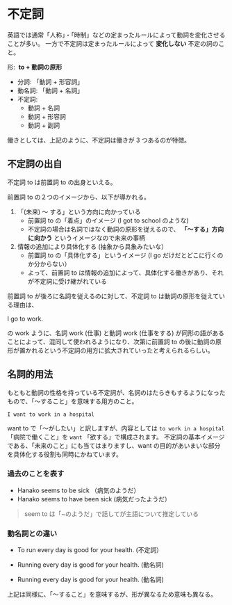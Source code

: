 # 不定詞

英語では通常「人称」・「時制」などの定まったルールによって動詞を変化させることが多い。
一方で不定詞は定まったルールによって __変化しない__ 不定の詞のこと。

形:  __to + 動詞の原形__  

- 分詞: 「動詞 + 形容詞」
- 動名詞: 「動詞 + 名詞」
- 不定詞:
    - 動詞 + 名詞
    - 動詞 + 形容詞
    - 動詞 + 副詞

働きとしては、上記のように、不定詞は働きが 3 つあるのが特徴。

## 不定詞の出自

不定詞 to は前置詞 to の出身といえる。

前置詞 to の２つのイメージから、以下が導かれる。

1. 「(未来) 〜 する」という方向に向かっている
    - 前置詞 to の「着点」のイメージ (I got to school のような)
    - 不定詞の場合は名詞ではなく動詞の原形を従えるので、 __「〜する」方向に向かう__ というイメージなので未来の事柄
2. 情報の追加により具体化する (抽象から具象みたいな）
    - 前置詞 to の「具体化する」というイメージ (I go だけだとどこに行くのか分からない）
    - よって、前置詞 to は情報の追加によって、具体化する働きがあり、それが不定詞に受け継がれている

前置詞 to が後ろに名詞を従えるのに対して、不定詞 to は動詞の原形を従えている理由は、

I go to work.

の work ように、名詞 work (仕事) と動詞 work (仕事をする) が同形の語があることによって、混同して使われるようになり、次第に前置詞 to の後に動詞の原形が置かれるという不定詞の用方に拡大されていったと考えられるらしい。

## 名詞的用法
もともと動詞の性格を持っている不定詞が、名詞のはたらきもするようになったもので、「〜すること」を意味する用方のこと。

`I want to work in a hospital`

want to で「〜がしたい」と訳しますが、内容としては `to work in a hospital` 「病院で働くこと」を `want` 「欲する」で構成されます。
不定詞の基本イメージである、「未来のこと」にも当てはまりますし、want の目的があいまいな部分を具体化する役割も同時にかねています。

### 過去のことを表す

- Hanako seems to be sick （病気のようだ）
- Hanako seems to have been sick (病気だったようだ）

> seem to は「~のようだ」で話してが主語について推定している

### 動名詞との違い

- To run every day is good for your health. (不定詞）
- Running every day is good for your health. (動名詞)

- Running every day is good for your health. (動名詞)

上記は同様に、「〜すること」を意味するが、形が異なるため意味も異なる。

